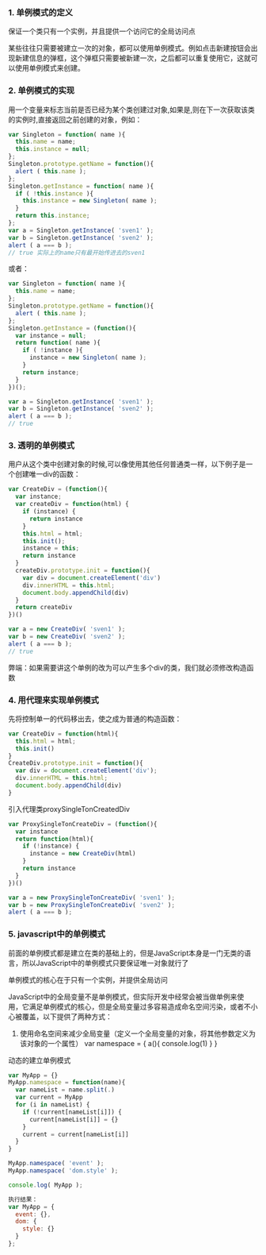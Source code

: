 ### 1. 单例模式的定义

保证一个类只有一个实例，并且提供一个访问它的全局访问点

某些往往只需要被建立一次的对象，都可以使用单例模式。例如点击新建按钮会出现新建信息的弹框，这个弹框只需要被新建一次，之后都可以重复使用它，这就可以使用单例模式来创建。

### 2. 单例模式的实现

用一个变量来标志当前是否已经为某个类创建过对象,如果是,则在下一次获取该类的实例时,直接返回之前创建的对象，例如：
```JavaScript
var Singleton = function( name ){
  this.name = name;
  this.instance = null;
};
Singleton.prototype.getName = function(){
  alert ( this.name );
};
Singleton.getInstance = function( name ){
  if ( !this.instance ){
    this.instance = new Singleton( name );
  }
  return this.instance;
};
var a = Singleton.getInstance( 'sven1' );
var b = Singleton.getInstance( 'sven2' );
alert ( a === b );
// true 实际上的name只有最开始传进去的sven1
```
或者：
```JavaScript
var Singleton = function( name ){
  this.name = name;
};
Singleton.prototype.getName = function(){
  alert ( this.name );
};
Singleton.getInstance = (function(){
  var instance = null;
  return function( name ){
    if ( !instance ){
      instance = new Singleton( name );
    }
    return instance;
  }
})();

var a = Singleton.getInstance( 'sven1' );
var b = Singleton.getInstance( 'sven2' );
alert ( a === b );
// true
```

### 3. 透明的单例模式

用户从这个类中创建对象的时候,可以像使用其他任何普通类一样，以下例子是一个创建唯一div的函数：
```JavaScript
var CreateDiv = (function(){
  var instance;
  var createDiv = function(html) {
    if (instance) {
      return instance
    }
    this.html = html;
    this.init();
    instance = this;
    return instance
  }
  createDiv.prototype.init = function(){
    var div = document.createElement('div')
    div.innerHTML = this.html;
    document.body.appendChild(div)
  }
  return createDiv
})()

var a = new CreateDiv( 'sven1' );
var b = new CreateDiv( 'sven2' );
alert ( a === b );
// true

```
弊端：如果需要讲这个单例的改为可以产生多个div的类，我们就必须修改构造函数

### 4. 用代理来实现单例模式

先将控制单一的代码移出去，使之成为普通的构造函数：
```JavaScript
var CreateDiv = function(html){
  this.html = html;
  this.init()
}
CreateDiv.prototype.init = function(){
  var div = document.createElement('div');
  div.innerHTML = this.html;
  document.body.appendChild(div)
}
```
引入代理类proxySingleTonCreatedDiv
```JavaScript
var ProxySingleTonCreateDiv = (function(){
  var instance
  return function(html){
    if (!instance) {
      instance = new CreateDiv(html)
    }
    return instance
  }
})()

var a = new ProxySingleTonCreateDiv( 'sven1' );
var b = new ProxySingleTonCreateDiv( 'sven2' );
alert ( a === b );
```

### 5. javascript中的单例模式

前面的单例模式都是建立在类的基础上的，但是JavaScript本身是一门无类的语言，所以JavaScript中的单例模式只要保证唯一对象就行了

单例模式的核心在于只有一个实例，并提供全局访问

JavaScript中的全局变量不是单例模式，但实际开发中经常会被当做单例来使用，它满足单例模式的核心，但是全局变量过多容易造成命名空间污染，或者不小心被覆盖，以下提供了两种方式：
1. 使用命名空间来减少全局变量（定义一个全局变量的对象，将其他参数定义为该对象的一个属性）
  var namespace = {
    a(){
      console.log(1)
    }
  }
  
  动态的建立单例模式
  ```JavaScript
  var MyApp = {}
  MyApp.namespace = function(name){
    var nameList = name.split(.)
    var current = MyApp
    for (i in nameList) {
      if (!current[nameList[i]]) {
        current[nameList[i]] = {}
      }
      current = current[nameList[i]]
    }
  }
  
  MyApp.namespace( 'event' );
  MyApp.namespace( 'dom.style' );

  console.log( MyApp );

  执行结果：
  var MyApp = {
    event: {},
    dom: {
      style: {}
    }
  };
  ```
  







